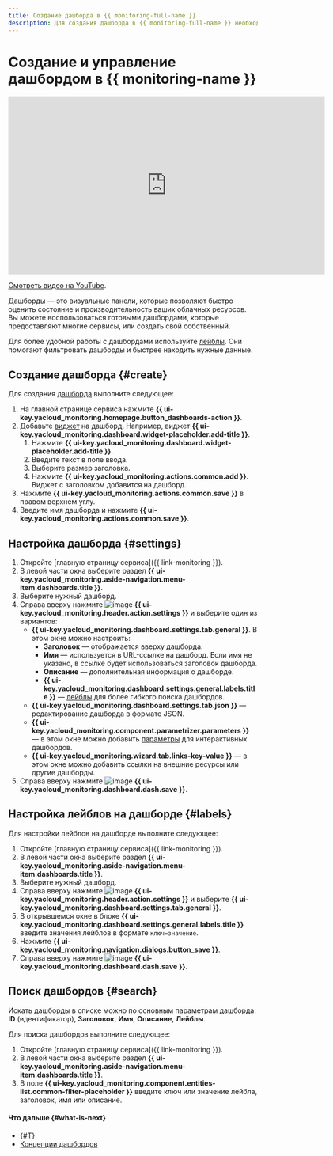 ```yaml
---
title: Создание дашборда в {{ monitoring-full-name }}
description: Для создания дашборда в {{ monitoring-full-name }} необходимо на главной странице сервиса нажать на Создать дашборд. Добавьте виджет на дашборд. Нажмите Заголовок в блоке Добавить виджет, или нажмите Добавить в заголовке дашборда, а затем Заголовок. Введите текст в поле ввода. Выберите размер заголовка. Нажмите Добавить. Виджет с заголовком добавится на дашборд. Нажмите Сохранить в правом верхнем углу. Введите имя дашборда и нажмите Сохранить.
---
```


# Создание и управление дашбордом в {{ monitoring-name }}


<iframe width="640" height="360" src="https://runtime.strm.yandex.ru/player/video/vplvgvuhu34zple6f3vj?autoplay=0&mute=0" allow="autoplay; fullscreen; picture-in-picture; encrypted-media" frameborder="0" scrolling="no"></iframe>

[Смотреть видео на YouTube](https://www.youtube.com/watch?v=TvLdfcPCOHw).



Дашборды — это визуальные панели, которые позволяют быстро оценить состояние и производительность ваших облачных ресурсов. Вы можете воспользоваться готовыми дашбордами, которые предоставляют многие сервисы, или создать свой собственный. 

Для более удобной работы с дашбордами используйте [лейблы](#labels). Они помогают фильтровать дашборды и быстрее находить нужные данные.


## Создание дашборда {#create}

Для создания [дашборда](../../concepts/visualization/dashboard.md) выполните следующее:

1. На главной странице сервиса нажмите **{{ ui-key.yacloud_monitoring.homepage.button_dashboards-action }}**.
1. Добавьте [виджет](../../concepts/visualization/widget.md) на дашборд. Например, виджет **{{ ui-key.yacloud_monitoring.dashboard.widget-placeholder.add-title }}**.
    1. Нажмите **{{ ui-key.yacloud_monitoring.dashboard.widget-placeholder.add-title }}**.
    1. Введите текст в поле ввода.
    1. Выберите размер заголовка.
    1. Нажмите **{{ ui-key.yacloud_monitoring.actions.common.add }}**. Виджет с заголовком добавится на дашборд.
1. Нажмите **{{ ui-key.yacloud_monitoring.actions.common.save }}** в правом верхнем углу.
1. Введите имя дашборда и нажмите **{{ ui-key.yacloud_monitoring.actions.common.save }}**.

## Настройка дашборда {#settings}

1. Откройте [главную страницу сервиса]({{ link-monitoring }}).
1. В левой части окна выберите раздел **{{ ui-key.yacloud_monitoring.aside-navigation.menu-item.dashboards.title }}**.
1. Выберите нужный дашборд.
1. Справа вверху нажмите ![image](../../../_assets/console-icons/gear.svg) **{{ ui-key.yacloud_monitoring.header.action.settings }}** и выберите один из вариантов:
   * **{{ ui-key.yacloud_monitoring.dashboard.settings.tab.general }}**. В этом окне можно настроить:
     * **Заголовок** — отображается вверху дашборда.
     * **Имя** — используется в URL-ссылке на дашборд. Если имя не указано, в ссылке будет использоваться заголовок дашборда.
     * **Описание** — дополнительная информация о дашборде.
     * **{{ ui-key.yacloud_monitoring.dashboard.settings.general.labels.title }}** — [лейблы](#labels) для более гибкого поиска дашбордов.
   * **{{ ui-key.yacloud_monitoring.dashboard.settings.tab.json }}** — редактирование дашборда в формате JSON.
   * **{{ ui-key.yacloud_monitoring.component.parametrizer.parameters }}** — в этом окне можно добавить [параметры](add-parameters.md) для интерактивных дашбордов.
   * **{{ ui-key.yacloud_monitoring.wizard.tab.links-key-value }}** — в этом окне можно добавить ссылки на внешние ресурсы или другие дашборды.
1. Справа вверху нажмите ![image](../../../_assets/console-icons/floppy-disk.svg) **{{ ui-key.yacloud_monitoring.dashboard.dash.save }}**.

## Настройка лейблов на дашборде {#labels}

Для настройки лейблов на дашборде выполните следующее:

1. Откройте [главную страницу сервиса]({{ link-monitoring }}).
1. В левой части окна выберите раздел **{{ ui-key.yacloud_monitoring.aside-navigation.menu-item.dashboards.title }}**.
1. Выберите нужный дашборд.
1. Справа вверху нажмите ![image](../../../_assets/console-icons/gear.svg) **{{ ui-key.yacloud_monitoring.header.action.settings }}** и выберите **{{ ui-key.yacloud_monitoring.dashboard.settings.tab.general }}**.
1. В открывшемся окне в блоке **{{ ui-key.yacloud_monitoring.dashboard.settings.general.labels.title }}** введите значения лейблов в формате `ключ=значение`.
1. Нажмите **{{ ui-key.yacloud_monitoring.navigation.dialogs.button_save }}**.
1. Справа вверху нажмите ![image](../../../_assets/console-icons/floppy-disk.svg) **{{ ui-key.yacloud_monitoring.dashboard.dash.save }}**.


## Поиск дашбордов {#search}

Искать дашборды в списке можно по основным параметрам дашборда: **ID** (идентификатор), **Заголовок**, **Имя**, **Описание**, **Лейблы**.

Для поиска дашбордов выполните следующее:

1. Откройте [главную страницу сервиса]({{ link-monitoring }}).
1. В левой части окна выберите раздел **{{ ui-key.yacloud_monitoring.aside-navigation.menu-item.dashboards.title }}**.
1. В поле **{{ ui-key.yacloud_monitoring.component.entities-list.common-filter-placeholder }}** введите ключ или значение лейбла, заголовок, имя или описание.

#### Что дальше {#what-is-next}
- [{#T}](add-widget.md)
- [Концепции дашбордов](../../concepts/visualization/dashboard.md)
